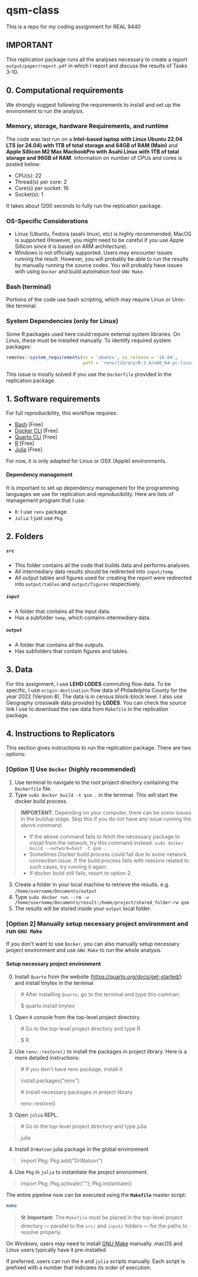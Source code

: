 # qsm-class
This is a repo for my coding assignment for REAL 9440

## IMPORTANT

This replication package runs all the analyses necessary to create a report `output/paper/report.pdf` in which I report and discuss the results of Tasks 3-10.

## 0. Computational requirements

We strongly suggest following the requirements to install and set up the environment to run the analysis.

### Memory, storage, hardware Requirements, and runtime

The code was last run on a **Intel-based laptop with Linux Ubuntu 22.04 LTS (or 24.04) with 1TB of total storage and 64GB of RAM (Main)** and **Apple Sillicon M2 Max MacbookPro with Asahi Linux with 1TB of total storage and 96GB of RAM**. Information on number of CPUs and cores is posted below: 

- CPU(s):                                22 
- Thread(s) per core:                   2
- Core(s) per socket:                   16
- Socket(s):                            1 

It takes about 1200 seconds to fully run the replication package.

### OS-Specific Considerations

- Linux (Ubuntu, Fedora (asahi linux), etc) is highly recommended; MacOS is supported (However, you might need to be careful if you use Apple Sillicon since it is based on ARM architecture).
- Windows is not officially supported. Users may encounter issues running the result. However, you will probably be able to run the results by manually running the source codes. You will probably have issues with using `Docker` and build automation tool `GNU Make`.

### Bash (terminal)

Portions of the code use bash scripting, which may require Linux or Unix-like terminal.

### System Dependencies (only for Linux)

Some R packages used here could require external system libraries. On Linux, these must be installed manually. To identify required system packages:

```r
remotes::system_requirements(os = 'ubuntu', os_release = '16.04',
                             path = 'renv/library/R-3.4/x86_64-pc-linux-gnu/sf/')
```

This issue is mostly solved if you use the `Dockerfile` provided in the replication package.

## 1. Software requirements

For full reproducibility, this workflow requires:
- [Bash](https://www.gnu.org/software/bash/) [Free]
- [Docker CLI](https://www.docker.com) [Free]
- [Quarto CLI](https://quarto.org/docs/get-started/) [Free]
- [R](https://www.r-project.org/) [Free]
- [Julia](https://julialang.org/) [Free]

For now, it is only adapted for Linux or OSX (Apple) environments.

#### Dependency management

It is important to set up dependency management for the programming languages we use for replication and reproducibility. Here are lists of management program that I use:

- `R`: I use `renv` package.
- `Julia`: I just use `Pkg`.

## 2. Folders

##### `src`

- This folder contains all the code that builds data and performs analyses.
- All intermediary data results should be redirected into `input/temp`.
- All output tables and figures used for creating the report were redirected into `output/tables` and `output/figures` respectively.
  
##### `input`

- A folder that contains all the input data.
- Has a subfolder `temp`, which contains intermediary data.
  
##### `output`

- A folder that contains all the outputs.
- Has subfolders that contain figures and tables.

## 3. Data

For this assignment, I use **LEHD LODES** commuting flow data. To be specific, I use `origin-destination` flow data of Philadelphia County for the year 2022 (Version 8). The data is in census block-block level. I also use Geography crosswalk data provided by **LODES**. You can check the source link I use to download the raw data from `Makefile` in the replication package.

## 4. Instructions to Replicators

This section gives instructions to run the replication package. There are two options:

### [Option 1] Use `Docker` (highly recommended)

1. Use terminal to navigate to the root project directory containing the `Dockerfile` file.
2. Type `sudo docker build -t qsm .` in the terminal. This will start the docker build process.

> **IMPORTANT**: Depending on your computer, there can be some issues in the buildup stage. Skip this if you do not have any issue running the above command.
> - If the above command fails to fetch the necessary package to install from the network, try this command instead: `sudo docker build --network=host -t qsm .`
> - Sometimes Docker build process could fail due to some network connection issue. If the build process fails with reasons related to such cases, try running it again.
> - If docker build still fails, resort to option 2.

3. Create a folder in your local machine to retrieve the results. e.g. `/home/username/Documents/output`
4. Type `sudo docker run --rm -v /home/username/Documents/result:/home/project/shared_folder:rw qsm`
5. The results will be stored inside your `output` local folder.

### [Option 2] Manually setup necessary project environment and run `GNU Make`

If you don't want to use `Docker`, you can also manually setup necessary project environment and use `GNU Make` to run the whole analysis.

#### Setup necessary project environment

0. Install `Quarto` from the website (https://quarto.org/docs/get-started/) and install tinytex in the terminal
> \# After installing `Quarto`, go to the terminal and type this comman:
> 
> $ quarto install tinytex
1. Open `R` console from the top-level project directory.
> \# Go to the top-level project directory and type R
> 
> $ R
2. Use `renv::restore()` to install the packages in project library. Here is a more detailed instructions:
> \# If you don't have renv package, install it
> 
> install.packages("renv")
> 
> \# Install necessary packages in project library
> 
> renv::restore()
3. Open `julia` REPL.
> \# Go to the top-level project directory and type julia
> 
> julia
> 
4. Install `DrWatson` julia package in the global environment
> import Pkg; Pkg.add("DrWatson")
> 
4. Use `Pkg` in `julia` to instantiate the project environment.
> import Pkg; Pkg.activate("."); Pkg.instantiate()

The entire pipeline now can be executed using the **`Makefile`** master script:

```bash
make
```

> 🛠 **Important:** The `Makefile` must be placed in the top-level project directory — parallel to the `src/` and `input/` folders — for the paths to resolve properly.

On Windows, users may need to install [GNU Make](https://www.gnu.org/software/make/) manually. macOS and Linux users typically have it pre-installed.

If preferred, users can run the `R` and `julia` scripts manually. Each script is prefixed with a number that indicates its order of execution. 





